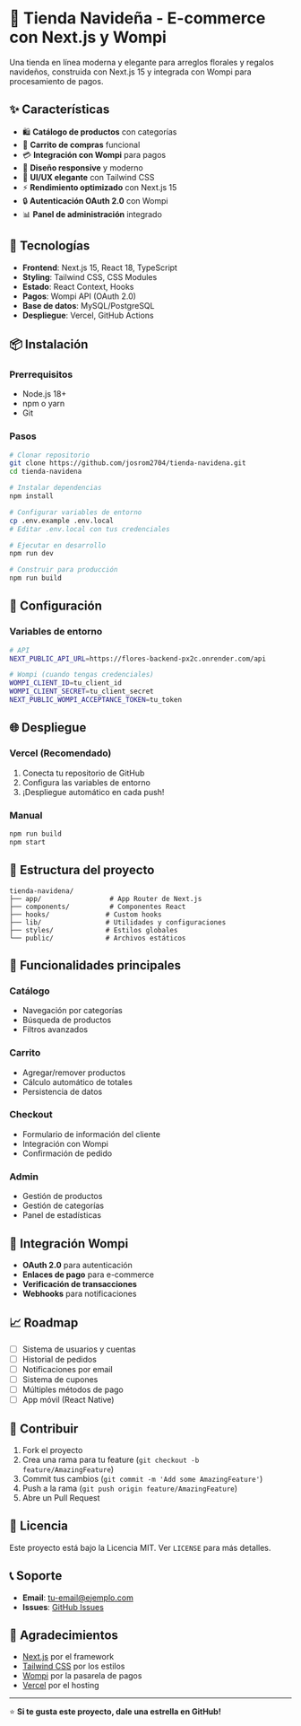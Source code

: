 # 🌟 Tienda Navideña - E-commerce con Next.js y Wompi

Una tienda en línea moderna y elegante para arreglos florales y regalos navideños, construida con Next.js 15 y integrada con Wompi para procesamiento de pagos.

## ✨ Características

- 🛍️ **Catálogo de productos** con categorías
- 🛒 **Carrito de compras** funcional
- 💳 **Integración con Wompi** para pagos
- 📱 **Diseño responsive** y moderno
- 🎨 **UI/UX elegante** con Tailwind CSS
- ⚡ **Rendimiento optimizado** con Next.js 15
- 🔒 **Autenticación OAuth 2.0** con Wompi
- 📊 **Panel de administración** integrado

## 🚀 Tecnologías

- **Frontend**: Next.js 15, React 18, TypeScript
- **Styling**: Tailwind CSS, CSS Modules
- **Estado**: React Context, Hooks
- **Pagos**: Wompi API (OAuth 2.0)
- **Base de datos**: MySQL/PostgreSQL
- **Despliegue**: Vercel, GitHub Actions

## 📦 Instalación

### Prerrequisitos
- Node.js 18+ 
- npm o yarn
- Git

### Pasos
```bash
# Clonar repositorio
git clone https://github.com/josrom2704/tienda-navidena.git
cd tienda-navidena

# Instalar dependencias
npm install

# Configurar variables de entorno
cp .env.example .env.local
# Editar .env.local con tus credenciales

# Ejecutar en desarrollo
npm run dev

# Construir para producción
npm run build
```

## 🔧 Configuración

### Variables de entorno
```bash
# API
NEXT_PUBLIC_API_URL=https://flores-backend-px2c.onrender.com/api

# Wompi (cuando tengas credenciales)
WOMPI_CLIENT_ID=tu_client_id
WOMPI_CLIENT_SECRET=tu_client_secret
NEXT_PUBLIC_WOMPI_ACCEPTANCE_TOKEN=tu_token
```

## 🌐 Despliegue

### Vercel (Recomendado)
1. Conecta tu repositorio de GitHub
2. Configura las variables de entorno
3. ¡Despliegue automático en cada push!

### Manual
```bash
npm run build
npm start
```

## 📱 Estructura del proyecto

```
tienda-navidena/
├── app/                 # App Router de Next.js
├── components/          # Componentes React
├── hooks/              # Custom hooks
├── lib/                # Utilidades y configuraciones
├── styles/             # Estilos globales
└── public/             # Archivos estáticos
```

## 🎯 Funcionalidades principales

### Catálogo
- Navegación por categorías
- Búsqueda de productos
- Filtros avanzados

### Carrito
- Agregar/remover productos
- Cálculo automático de totales
- Persistencia de datos

### Checkout
- Formulario de información del cliente
- Integración con Wompi
- Confirmación de pedido

### Admin
- Gestión de productos
- Gestión de categorías
- Panel de estadísticas

## 🔗 Integración Wompi

- **OAuth 2.0** para autenticación
- **Enlaces de pago** para e-commerce
- **Verificación de transacciones**
- **Webhooks** para notificaciones

## 📈 Roadmap

- [ ] Sistema de usuarios y cuentas
- [ ] Historial de pedidos
- [ ] Notificaciones por email
- [ ] Sistema de cupones
- [ ] Múltiples métodos de pago
- [ ] App móvil (React Native)

## 🤝 Contribuir

1. Fork el proyecto
2. Crea una rama para tu feature (`git checkout -b feature/AmazingFeature`)
3. Commit tus cambios (`git commit -m 'Add some AmazingFeature'`)
4. Push a la rama (`git push origin feature/AmazingFeature`)
5. Abre un Pull Request

## 📄 Licencia

Este proyecto está bajo la Licencia MIT. Ver `LICENSE` para más detalles.

## 📞 Soporte

- **Email**: tu-email@ejemplo.com
- **Issues**: [GitHub Issues](https://github.com/josrom2704/tienda-navidena/issues)

## 🙏 Agradecimientos

- [Next.js](https://nextjs.org/) por el framework
- [Tailwind CSS](https://tailwindcss.com/) por los estilos
- [Wompi](https://wompi.sv/) por la pasarela de pagos
- [Vercel](https://vercel.com/) por el hosting

---

⭐ **Si te gusta este proyecto, dale una estrella en GitHub!**
